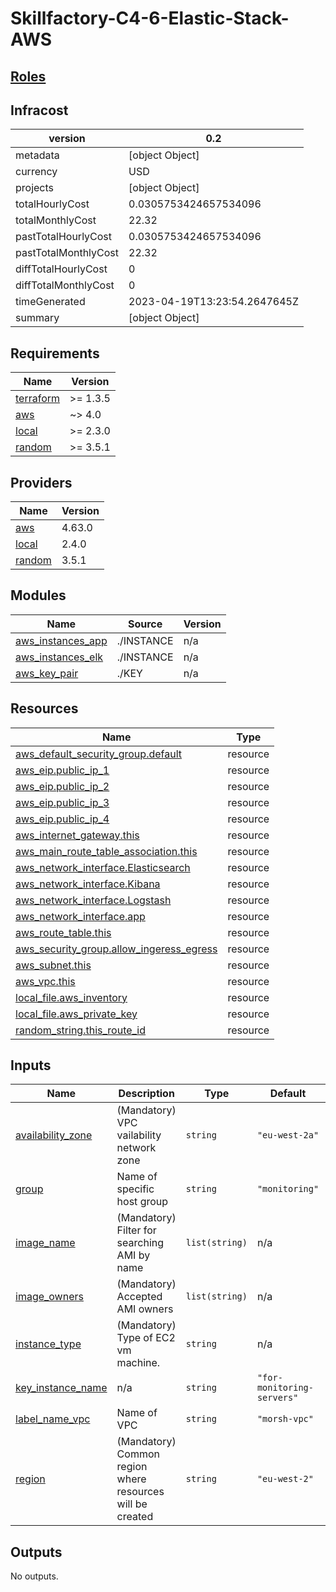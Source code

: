 # Skillfactory-C4-6-Elastic-Stack-AWS

## [Roles](https://github.com/Morshimus/Skillfactory-C4-6-Elastick-Stack-AWS-Roles)

## Infracost

| **version**          | **0.2**                      |
|----------------------|------------------------------|
| metadata             | [object Object]              |
| currency             | USD                          |
| projects             | [object Object]              |
| totalHourlyCost      | 0.0305753424657534096        |
| totalMonthlyCost     | 22.32                        |
| pastTotalHourlyCost  | 0.0305753424657534096        |
| pastTotalMonthlyCost | 22.32                        |
| diffTotalHourlyCost  | 0                            |
| diffTotalMonthlyCost | 0                            |
| timeGenerated        | 2023-04-19T13:23:54.2647645Z |
| summary              | [object Object]              |

<!-- BEGINNING OF PRE-COMMIT-TERRAFORM DOCS HOOK -->
## Requirements

| Name | Version |
|------|---------|
| <a name="requirement_terraform"></a> [terraform](#requirement\_terraform) | >= 1.3.5 |
| <a name="requirement_aws"></a> [aws](#requirement\_aws) | ~> 4.0 |
| <a name="requirement_local"></a> [local](#requirement\_local) | >= 2.3.0 |
| <a name="requirement_random"></a> [random](#requirement\_random) | >= 3.5.1 |

## Providers

| Name | Version |
|------|---------|
| <a name="provider_aws"></a> [aws](#provider\_aws) | 4.63.0 |
| <a name="provider_local"></a> [local](#provider\_local) | 2.4.0 |
| <a name="provider_random"></a> [random](#provider\_random) | 3.5.1 |

## Modules

| Name | Source | Version |
|------|--------|---------|
| <a name="module_aws_instances_app"></a> [aws\_instances\_app](#module\_aws\_instances\_app) | ./INSTANCE | n/a |
| <a name="module_aws_instances_elk"></a> [aws\_instances\_elk](#module\_aws\_instances\_elk) | ./INSTANCE | n/a |
| <a name="module_aws_key_pair"></a> [aws\_key\_pair](#module\_aws\_key\_pair) | ./KEY | n/a |

## Resources

| Name | Type |
|------|------|
| [aws_default_security_group.default](https://registry.terraform.io/providers/hashicorp/aws/latest/docs/resources/default_security_group) | resource |
| [aws_eip.public_ip_1](https://registry.terraform.io/providers/hashicorp/aws/latest/docs/resources/eip) | resource |
| [aws_eip.public_ip_2](https://registry.terraform.io/providers/hashicorp/aws/latest/docs/resources/eip) | resource |
| [aws_eip.public_ip_3](https://registry.terraform.io/providers/hashicorp/aws/latest/docs/resources/eip) | resource |
| [aws_eip.public_ip_4](https://registry.terraform.io/providers/hashicorp/aws/latest/docs/resources/eip) | resource |
| [aws_internet_gateway.this](https://registry.terraform.io/providers/hashicorp/aws/latest/docs/resources/internet_gateway) | resource |
| [aws_main_route_table_association.this](https://registry.terraform.io/providers/hashicorp/aws/latest/docs/resources/main_route_table_association) | resource |
| [aws_network_interface.Elasticsearch](https://registry.terraform.io/providers/hashicorp/aws/latest/docs/resources/network_interface) | resource |
| [aws_network_interface.Kibana](https://registry.terraform.io/providers/hashicorp/aws/latest/docs/resources/network_interface) | resource |
| [aws_network_interface.Logstash](https://registry.terraform.io/providers/hashicorp/aws/latest/docs/resources/network_interface) | resource |
| [aws_network_interface.app](https://registry.terraform.io/providers/hashicorp/aws/latest/docs/resources/network_interface) | resource |
| [aws_route_table.this](https://registry.terraform.io/providers/hashicorp/aws/latest/docs/resources/route_table) | resource |
| [aws_security_group.allow_ingeress_egress](https://registry.terraform.io/providers/hashicorp/aws/latest/docs/resources/security_group) | resource |
| [aws_subnet.this](https://registry.terraform.io/providers/hashicorp/aws/latest/docs/resources/subnet) | resource |
| [aws_vpc.this](https://registry.terraform.io/providers/hashicorp/aws/latest/docs/resources/vpc) | resource |
| [local_file.aws_inventory](https://registry.terraform.io/providers/hashicorp/local/latest/docs/resources/file) | resource |
| [local_file.aws_private_key](https://registry.terraform.io/providers/hashicorp/local/latest/docs/resources/file) | resource |
| [random_string.this_route_id](https://registry.terraform.io/providers/hashicorp/random/latest/docs/resources/string) | resource |

## Inputs

| Name | Description | Type | Default | Required |
|------|-------------|------|---------|:--------:|
| <a name="input_availability_zone"></a> [availability\_zone](#input\_availability\_zone) | (Mandatory) VPC vailability network zone | `string` | `"eu-west-2a"` | no |
| <a name="input_group"></a> [group](#input\_group) | Name of specific host group | `string` | `"monitoring"` | no |
| <a name="input_image_name"></a> [image\_name](#input\_image\_name) | (Mandatory) Filter for searching AMI by name | `list(string)` | n/a | yes |
| <a name="input_image_owners"></a> [image\_owners](#input\_image\_owners) | (Mandatory) Accepted AMI owners | `list(string)` | n/a | yes |
| <a name="input_instance_type"></a> [instance\_type](#input\_instance\_type) | (Mandatory) Type of EC2 vm machine. | `string` | n/a | yes |
| <a name="input_key_instance_name"></a> [key\_instance\_name](#input\_key\_instance\_name) | n/a | `string` | `"for-monitoring-servers"` | no |
| <a name="input_label_name_vpc"></a> [label\_name\_vpc](#input\_label\_name\_vpc) | Name of VPC | `string` | `"morsh-vpc"` | no |
| <a name="input_region"></a> [region](#input\_region) | (Mandatory) Common region where resources will be created | `string` | `"eu-west-2"` | no |

## Outputs

No outputs.
<!-- END OF PRE-COMMIT-TERRAFORM DOCS HOOK -->
